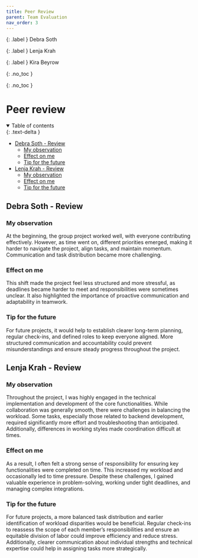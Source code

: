 ```yaml
---
title: Peer Review
parent: Team Evaluation
nav_order: 3
---
```

{: .label }
Debra Soth

{: .label }
Lenja Krah

{: .label }
Kira Beyrow

{: .no_toc }

{: .no_toc }
# Peer review

<details open markdown="block">
{: .text-delta }
<summary>Table of contents</summary>

- [Debra Soth - Review](#debra-soth---review)  
  - [My observation](#my-observation)  
  - [Effect on me](#effect-on-me)  
  - [Tip for the future](#tip-for-the-future)  
- [Lenja Krah - Review](#lenja-krah---review)  
  - [My observation](#my-observation-1)  
  - [Effect on me](#effect-on-me-1)  
  - [Tip for the future](#tip-for-the-future-1)  

</details>

## Debra Soth - Review 

### My observation  
At the beginning, the group project worked well, with everyone contributing effectively. However, as time went on, different priorities emerged, making it harder to navigate the project, align tasks, and maintain momentum. Communication and task distribution became more challenging.  

### Effect on me 
This shift made the project feel less structured and more stressful, as deadlines became harder to meet and responsibilities were sometimes unclear. It also highlighted the importance of proactive communication and adaptability in teamwork.  

### Tip for the future  
For future projects, it would help to establish clearer long-term planning, regular check-ins, and defined roles to keep everyone aligned. More structured communication and accountability could prevent misunderstandings and ensure steady progress throughout the project.

## Lenja Krah - Review  

### My observation  
Throughout the project, I was highly engaged in the technical implementation and development of the core functionalities. While collaboration was generally smooth, there were challenges in balancing the workload. Some tasks, especially those related to backend development, required significantly more effort and troubleshooting than anticipated. Additionally, differences in working styles made coordination difficult at times.  

### Effect on me  
As a result, I often felt a strong sense of responsibility for ensuring key functionalities were completed on time. This increased my workload and occasionally led to time pressure. Despite these challenges, I gained valuable experience in problem-solving, working under tight deadlines, and managing complex integrations.  

### Tip for the future  
For future projects, a more balanced task distribution and earlier identification of workload disparities would be beneficial. Regular check-ins to reassess the scope of each member’s responsibilities and ensure an equitable division of labor could improve efficiency and reduce stress. Additionally, clearer communication about individual strengths and technical expertise could help in assigning tasks more strategically.  